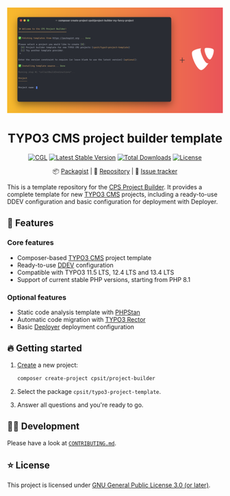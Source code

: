 <div align="center">

![Terminal window](docs/assets/header.svg)

# TYPO3 CMS project builder template

[![CGL](https://github.com/CPS-IT/typo3-project-template/actions/workflows/cgl.yaml/badge.svg)](https://github.com/CPS-IT/typo3-project-template/actions/workflows/cgl.yaml)
[![Latest Stable Version](http://poser.pugx.org/cpsit/typo3-project-template/v)](https://packagist.org/packages/cpsit/typo3-project-template)
[![Total Downloads](http://poser.pugx.org/cpsit/typo3-project-template/downloads)](https://packagist.org/packages/cpsit/typo3-project-template)
[![License](http://poser.pugx.org/cpsit/typo3-project-template/license)](LICENSE.md)

📦&nbsp;[Packagist](https://packagist.org/packages/cpsit/typo3-project-template) |
💾&nbsp;[Repository](https://github.com/CPS-IT/typo3-project-template) |
🐛&nbsp;[Issue tracker](https://github.com/CPS-IT/typo3-project-template/issues)

</div>

This is a template repository for the [CPS Project Builder](https://github.com/CPS-IT/project-builder).
It provides a complete template for new [TYPO3 CMS](https://typo3.org) projects, including a
ready-to-use DDEV configuration and basic configuration for deployment with Deployer.

## 🚀 Features

### Core features

* Composer-based [TYPO3 CMS](https://typo3.org) project template
* Ready-to-use [DDEV](https://ddev.readthedocs.io) configuration
* Compatible with TYPO3 11.5 LTS, 12.4 LTS and 13.4 LTS
* Support of current stable PHP versions, starting from PHP 8.1

### Optional features

* Static code analysis template with [PHPStan](https://phpstan.org/)
* Automatic code migration with [TYPO3 Rector](https://www.typo3-rector.com/)
* Basic [Deployer](https://deployer.org/) deployment configuration

## 🔥 Getting started

1. [Create](https://project-builder.cps-it.de/usage/composer.html) a new project:

   ```bash
   composer create-project cpsit/project-builder
   ```

2. Select the package `cpsit/typo3-project-template`.
3. Answer all questions and you're ready to go.

## 🧑‍💻 Development

Please have a look at [`CONTRIBUTING.md`](CONTRIBUTING.md).

## ⭐ License

This project is licensed under [GNU General Public License 3.0 (or later)](LICENSE.md).
